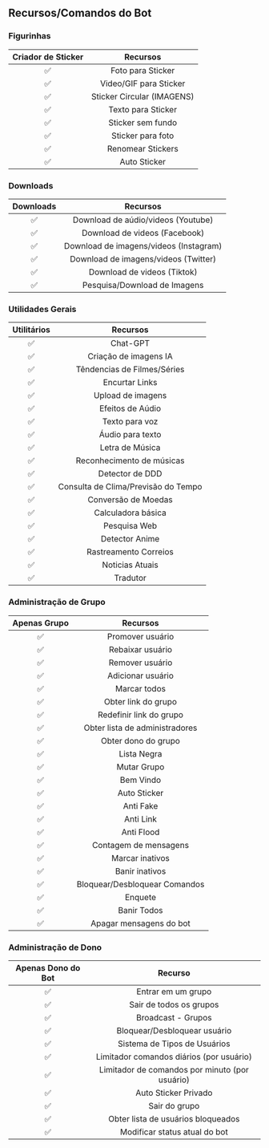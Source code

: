 ## Recursos/Comandos do Bot

### Figurinhas

| Criador de Sticker |                Recursos        |
| :-----------: | :--------------------------------: |
|       ✅       | Foto para Sticker |
|       ✅       | Video/GIF para Sticker |
|       ✅       | Sticker Circular (IMAGENS) |
|       ✅       | Texto para Sticker |
|       ✅       | Sticker sem fundo |
|       ✅       | Sticker para foto |
|       ✅       | Renomear Stickers |
|       ✅       | Auto Sticker |

### Downloads 

| Downloads      |                Recursos            |
| :------------: | :---------------------------------------------: |
|       ✅        |   Download de aúdio/videos (Youtube)    |
|       ✅        |   Download de videos (Facebook)            |
|       ✅        |   Download de imagens/videos (Instagram)  |
|       ✅        |   Download de imagens/videos (Twitter)            |
|       ✅        |   Download de videos (Tiktok)            |
|       ✅        |   Pesquisa/Download de Imagens                  |

### Utilidades Gerais

| Utilitários |                     Recursos            |
| :------------: | :---------------------------------------------: |
|       ✅        |   Chat-GPT |
|       ✅        |   Criação de imagens IA |
|       ✅        |   Têndencias de Filmes/Séries |
|       ✅        |   Encurtar Links |
|       ✅        |   Upload de imagens |
|       ✅        |   Efeitos de Aúdio |
|       ✅        |   Texto para voz   |
|       ✅        |   Áudio para texto |
|       ✅        |   Letra de Música  |
|       ✅        |   Reconhecimento de músicas |
|       ✅        |   Detector de DDD |
|       ✅        |   Consulta de Clima/Previsão do Tempo |
|       ✅        |   Conversão de Moedas |
|       ✅        |   Calculadora básica  |
|       ✅        |   Pesquisa Web        |
|       ✅        |   Detector Anime      |
|       ✅        |   Rastreamento Correios |
|       ✅        |   Noticias Atuais |
|       ✅        |   Tradutor |

### Administração de Grupo

| Apenas Grupo  |                     Recursos             |
| :------------: | :---------------------------------------------: |
|       ✅        |   Promover usuário |
|       ✅        |   Rebaixar usuário |
|       ✅        |   Remover usuário  |
|       ✅        |   Adicionar usuário |
|       ✅        |   Marcar todos |
|       ✅        |   Obter link do grupo |
|       ✅        |   Redefinir link do grupo |
|       ✅        |   Obter lista de administradores |
|       ✅        |   Obter dono do grupo |
|       ✅        |   Lista Negra  |
|       ✅        |   Mutar Grupo |
|       ✅        |   Bem Vindo  |
|       ✅        |   Auto Sticker |
|       ✅        |   Anti Fake |
|       ✅        |   Anti Link  |
|       ✅        |   Anti Flood  |
|       ✅        |   Contagem de mensagens |
|       ✅        |   Marcar inativos |
|       ✅        |   Banir inativos |
|       ✅        |   Bloquear/Desbloquear Comandos |
|       ✅        |   Enquete |
|       ✅        |   Banir Todos  |
|       ✅        |   Apagar mensagens do bot |

### Administração de Dono

| Apenas Dono do Bot  |              Recurso           |
| :------------: | :---------------------------------------------: |
|       ✅        |   Entrar em um grupo |
|       ✅        |   Sair de todos os grupos |
|       ✅        |   Broadcast - Grupos |
|       ✅        |   Bloquear/Desbloquear usuário |
|       ✅        |   Sistema de Tipos de Usuários |
|       ✅        |   Limitador comandos diários (por usuário) |
|       ✅        |   Limitador de comandos por minuto (por usuário) |
|       ✅        |   Auto Sticker Privado |
|       ✅        |   Sair do grupo |
|       ✅        |   Obter lista de usuários bloqueados |
|       ✅        |   Modificar status atual do bot  |